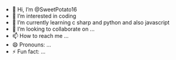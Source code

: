 - 👋 Hi, I’m @SweetPotato16
- 👀 I’m interested in coding
- 🌱 I’m currently learning c sharp and python and also javascript
- 💞️ I’m looking to collaborate on ...
- 📫 How to reach me ...
- 😄 Pronouns: ...
- ⚡ Fun fact: ...

<!---
SweetPotato16/SweetPotato16 is a ✨ special ✨ repository because its `README.md` (this file) appears on your GitHub profile.
You can click the Preview link to take a look at your changes.
--->
